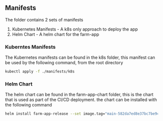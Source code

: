 ## Manifests

The folder contains 2 sets of manifests

1. Kubernetes Manifests - A k8s only approach to deploy the app
2. Helm Chart - A helm chart for the farm-app

### Kuberntes Manifests

The Kubernetes manifests can be found in the k8s folder, this manifest can be used by the following command, from the root directory
```bash
kubectl apply -f ./manifests/k8s
```
### Helm Chart
The helm chart can be found in the farm-app-chart folder, this is the chart that is used as part of the CI/CD deployment. the chart can be installed with the following command
```bash
helm install farm-app-release --set image.tag="main-582da7ed8e37bc7be9c02bea1290b7d01d28f2c4" -f ./manifests/dev.yaml  farm-app-chart
```
